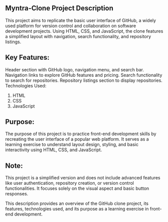 ## Myntra-Clone Project Description 
This project aims to replicate the basic user interface of GitHub, a widely used platform for version control and collaboration on software development projects. Using HTML, CSS, and JavaScript, the clone features a simplified layout with navigation, search functionality, and repository listings.

## Key Features:

Header section with GitHub logo, navigation menu, and search bar.
Navigation links to explore GitHub features and pricing.
Search functionality to search for repositories.
Repository listings section to display repositories.
Technologies Used:

1. HTML
2. CSS
3. JavaScript

## Purpose:
The purpose of this project is to practice front-end development skills by recreating the user interface of a popular web platform. It serves as a learning exercise to understand layout design, styling, and basic interactivity using HTML, CSS, and JavaScript.

## Note:
This project is a simplified version and does not include advanced features like user authentication, repository creation, or version control functionalities. It focuses solely on the visual aspect and basic button responses.

This description provides an overview of the GitHub clone project, its features, technologies used, and its purpose as a learning exercise in front-end development.






